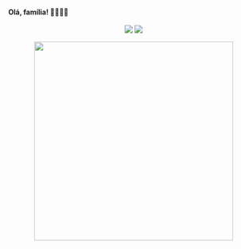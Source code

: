                              

<div>
 <h4>Olá, família! 👋💖✨🦋 </h4>
<!--  <img src="https://user-images.githubusercontent.com/55593325/169933156-f4b2cd36-2dce-461a-a28f-49943637def8.png" width="200px" height="200px"> -->
</div>

<p align="center">
  <a href="https://www.instagram.com/error418.code/" alt="Instagram">
  <img src="https://img.shields.io/badge/-Instagram-DF0174?style=for-the-badge&logo=instagram&logoColor=white&link=https://www.instagram.com/mariiinamelo/"/></a>
  
  <a href="https://www.linkedin.com/in/kakacordovil/" alt="Linkedin">
  <img src="https://img.shields.io/badge/-Linkedin-0e76a8?style=for-the-badge&logo=Linkedin&logoColor=white&link=https://www.linkedin.com/in/marina-melo-9728331a7/" /></a>
</p>  


<div align="center">
<img src="https://media.giphy.com/media/LmNwrBhejkK9EFP504/giphy.gif" width="400px" />
</div>
